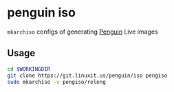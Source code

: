 # penguin iso

`mkarchiso` configs of generating [Penguin](https://penguin.fyi) Live images

## Usage

```sh
cd $WORKINGDIR
git clone https://git.linuxit.us/penguin/iso pengiso
sudo mkarchiso -v pengiso/releng
```

